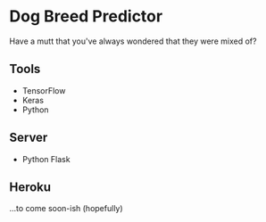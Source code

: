 # Dog Breed Predictor

Have a mutt that you've always wondered that they were mixed of? 

## Tools
* TensorFlow
* Keras
* Python

## Server
* Python Flask

## Heroku 
...to come soon-ish (hopefully)
